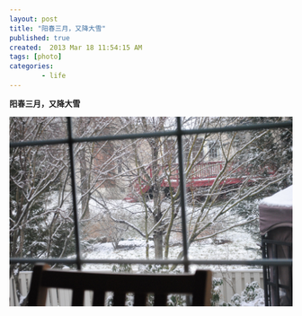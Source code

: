 ```yaml
---
layout: post
title: "阳春三月，又降大雪"
published: true
created:  2013 Mar 18 11:54:15 AM
tags: [photo]
categories: 
        - life
---
```


**阳春三月，又降大雪**


![another snow in march](/images/another-snow-in-march.jpg "snow in march")
